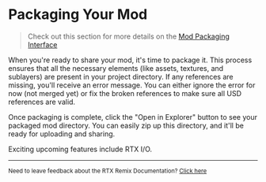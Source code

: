 # Packaging Your Mod

> Check out this section for more details on the [Mod Packaging Interface](../toolkitinterface/remix-toolkitinterface-layouttab.md)

When you're ready to share your mod, it's time to package it. This process ensures that all the necessary elements (like assets, textures, and sublayers) are present in your project directory. If any references are missing, you'll receive an error message. You can either ignore the error for now (not merged yet) or fix the broken references to make sure all USD references are valid.

Once packaging is complete, click the "Open in Explorer" button to see your packaged mod directory. You can easily zip up this directory, and it'll be ready for uploading and sharing.

Exciting upcoming features include RTX I/O.

***
<sub> Need to leave feedback about the RTX Remix Documentation?  [Click here](https://github.com/NVIDIAGameWorks/rtx-remix/issues/new?assignees=nvdamien&labels=documentation%2Cfeedback%2Ctriage&projects=&template=documentation_feedback.yml&title=%5BDocumentation+feedback%5D%3A+) <sub>